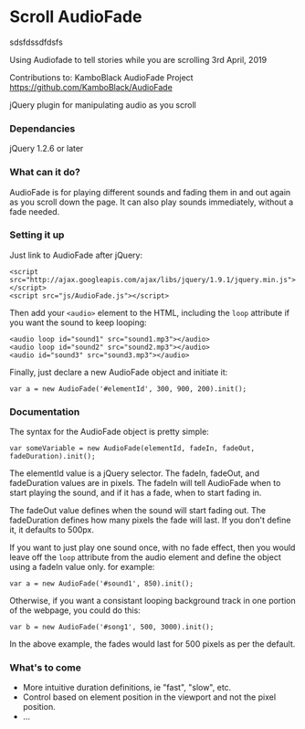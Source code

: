# Scroll AudioFade


sdsfdssdfdsfs



Using Audiofade to tell stories while you are scrolling  3rd April, 2019

Contributions to: KamboBlack AudioFade Project 
        https://github.com/KamboBlack/AudioFade


jQuery plugin for manipulating audio as you scroll
### Dependancies
jQuery 1.2.6 or later

### What can it do?
AudioFade is for playing different sounds and fading them in and out again as you scroll down the page. It can also play sounds immediately, without a fade needed.

### Setting it up
Just link to AudioFade after jQuery:

```
<script src="http://ajax.googleapis.com/ajax/libs/jquery/1.9.1/jquery.min.js"></script>
<script src="js/AudioFade.js"></script>
```

Then add your `<audio>` element to the HTML, including the `loop` attribute if you want the sound to keep looping:

```
<audio loop id="sound1" src="sound1.mp3"></audio>
<audio loop id="sound2" src="sound2.mp3"></audio>
<audio id="sound3" src="sound3.mp3"></audio>
```

Finally, just declare a new AudioFade object and initiate it:

```
var a = new AudioFade('#elementId', 300, 900, 200).init();
```

### Documentation
The syntax for the AudioFade object is pretty simple:

```
var someVariable = new AudioFade(elementId, fadeIn, fadeOut, fadeDuration).init();
```

The elementId value is a jQuery selector. The fadeIn, fadeOut, and fadeDuration values are in pixels. The fadeIn will tell AudioFade when to start playing the sound, and if it has a fade, when to start fading in.

The fadeOut value defines when the sound will start fading out. The fadeDuration defines how many pixels the fade will last. If you don't define it, it defaults to 500px.

If you want to just play one sound once, with no fade effect, then you would leave off the `loop` attribute from the audio element and define the object using a fadeIn value only. for example:

```
var a = new AudioFade('#sound1', 850).init();
```

Otherwise, if you want a consistant looping background track in one portion of the webpage, you could do this:

```
var b = new AudioFade('#song1', 500, 3000).init();
```

In the above example, the fades would last for 500 pixels as per the default.

### What's to come
* More intuitive duration definitions, ie "fast", "slow", etc.
* Control based on element position in the viewport and not the pixel position.
* ...
